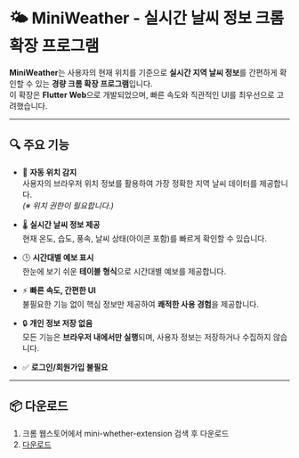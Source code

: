 # 🌤️ MiniWeather - 실시간 날씨 정보 크롬 확장 프로그램



**MiniWeather**는 사용자의 현재 위치를 기준으로 **실시간 지역 날씨 정보**를 간편하게 확인할 수 있는 **경량 크롬 확장 프로그램**입니다.  
이 확장은 **Flutter Web**으로 개발되었으며, 빠른 속도와 직관적인 UI를 최우선으로 고려했습니다.

---

## 🔍 주요 기능

- 📍 **자동 위치 감지**  
  사용자의 브라우저 위치 정보를 활용하여 가장 정확한 지역 날씨 데이터를 제공합니다.  
  *(※ 위치 권한이 필요합니다.)*

- 🌡️ **실시간 날씨 정보 제공**  
  현재 온도, 습도, 풍속, 날씨 상태(아이콘 포함)를 빠르게 확인할 수 있습니다.

- 🕒 **시간대별 예보 표시**  
  한눈에 보기 쉬운 **테이블 형식**으로 시간대별 예보를 제공합니다.

- ⚡ **빠른 속도, 간편한 UI**  
  불필요한 기능 없이 핵심 정보만 제공하여 **쾌적한 사용 경험**을 제공합니다.

- 🔒 **개인 정보 저장 없음**  
  모든 기능은 **브라우저 내에서만 실행**되며, 사용자 정보는 저장하거나 수집하지 않습니다.

- ✅ **로그인/회원가입 불필요**

---

## 📦 다운로드 

1. 크롬 웹스토어에서 mini-whether-extension 검색 후 다운로드 
2. [다운로드](https://chromewebstore.google.com/detail/mini-whether-extension/chgekmjhbiliefljmdmccjboindjfddb?utm_source=ext_app_menu)

